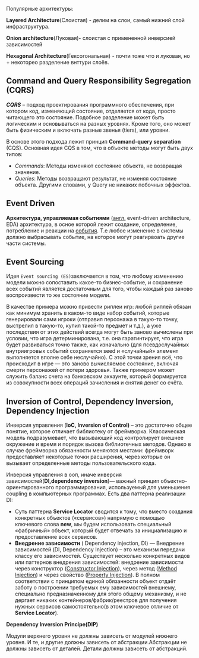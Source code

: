 Популярные архитектуры:

**Layered Architecture**(Слоистая) - делим на слои, самый нижний слой инфраструктура.

**Onion architecture**(Луковая)- слоистая с примененной инверсией зависимостей

**Hexagonal Architecture**(Гексогональная) - почти тоже что и луковая, но + некоторео разделение внттури слоёв.



## Command and Query Responsibility Segregation (CQRS)

***CQRS*** – подход проектирования программного обеспечения, при котором код, изменяющий состояние, отделяется от кода, просто читающего это состояние. Подобное разделение может быть логическим и основываться на разных уровнях. Кроме того, оно может быть физическим и включать разные звенья (tiers), или уровни.

В основе этого подхода лежит принцип **Command-query separation** (CQS). Основная идея CQS в том, что в объекте методы могут быть двух типов:

- *Commands*: Методы изменяют состояние объекта, не возвращая значение.
- *Queries*: Методы возвращают результат, не изменяя состояние объекта. Другими словами, у Query не никаких побочных эффектов.

## Event Driven

**Архитектура, управляемая событиями** ([англ.](https://ru.wikipedia.org/wiki/%D0%90%D0%BD%D0%B3%D0%BB%D0%B8%D0%B9%D1%81%D0%BA%D0%B8%D0%B9_%D1%8F%D0%B7%D1%8B%D0%BA) event-driven architecture, EDA) архитектура, в осное которой лежит создание, определение, потребление и реакции на [события](https://ru.wikipedia.org/wiki/%D0%A1%D0%BE%D0%B1%D1%8B%D1%82%D0%B8%D0%B5_(%D0%BE%D0%B1%D1%8A%D0%B5%D0%BA%D1%82%D0%BD%D0%BE-%D0%BE%D1%80%D0%B8%D0%B5%D0%BD%D1%82%D0%B8%D1%80%D0%BE%D0%B2%D0%B0%D0%BD%D0%BD%D0%BE%D0%B5_%D0%BF%D1%80%D0%BE%D0%B3%D1%80%D0%B0%D0%BC%D0%BC%D0%B8%D1%80%D0%BE%D0%B2%D0%B0%D0%BD%D0%B8%D0%B5)). Т.е любое изменение в системы должно выбрасывать событие, на которое могут реагирвоать другие части системы.

## Event Sourcing

Идея `Event sourcing (ES)`заключается в том, что любому изменению модели можно сопоставить какое-то бизнес-событие, и сохранение всех событий является достаточным для того, чтобы каждый раз заново воспроизвести то же состояние модели.

В качестве примера можно привести риплеи игр: любой риплей обязан как минимум хранить в каком-то виде набор событий, которые генерировали сами игроки (отправил персонажа в такую-то точку, выстрелил в такую-то, купил такой-то предмет и т.д.), а уже последствия от этих действий всегда могут быть заново вычислены при условии, что игра детерминирована, т.е. она гаратинтирует, что игра будет развиваться точно также, как изначально (для псевдослучайных внутриигровых событий сохраняется seed и «случайный» элемент выполняется вполне себе неслучайно). С этой точки зрения всё, что происходит в игре — это заново вычисляемое состояние, включая смерти персонажей от потери здоровья. 
Также примером может служить баланс счета на банковском аккаунте, который формируется из совокупности всех операций зачисления и снятия денег со счёта.

## Inversion of Control, Dependency Inversion, Dependency Injection

Инверсия управления (**IoC, Inversion of Control)** – это достаточно общее понятие, которое отличает библиотеку от фреймворка. Классическая модель подразумевает, что вызывающий код контролирует внешнее окружение и время и порядок вызова библиотечных методов. Однако в случае фреймворка обязанности меняются местами: фреймворк предоставляет некоторые точки расширения, через которые он вызывает определенные методы пользовательского кода. 

Инверсия управления в ооп, иначе инверсия зависимостей(**DI,dependency inversion**)— важный принцип объектно-ориентированного программирования, используемый для уменьшения coupling в компьютерных программах. Есть два паттерна реализации DI:

- Суть паттерна **Service Locator**  сводится к тому, что вместо создания конкретных объектов («сервисов») напрямую с помощью ключевого слова **new**, мы будем использовать специальный «фабричный» объект, который будет отвечать за инициализацию и предоставление всех сервисов.
- **Внедрение зависимости** ( Dependency injection, DI) — Внедрение зависимостей (DI, Dependency Injection) – это механизм передачи классу его зависимостей. Существует несколько конкретных видов или паттернов внедрения зависимостей: внедрение зависимости через конструктор ([Constructor Injection](http://sergeyteplyakov.blogspot.com/2012/12/di-constructor-injection.html)), через метод ([Method Injection](http://sergeyteplyakov.blogspot.com/2013/02/di-method-injection.html)) и через свойство ([Property Injection](http://sergeyteplyakov.blogspot.com/2013/01/di-property-injection.html)). В полном соответствии с принципом единой обязанности объект отдаёт заботу о построении требуемых ему зависимостей внешнему, специально предназначенному для этого общему механизму,  и не дергает никаких контейнеров/фабрик/реестров для получения нужных сервисов самостоятельно(в этом ключевое отличие от **Service Locator**).

**Dependency Inversion Principe(DIP)**

Модули верхнего уровня не должны зависеть от модулей нижнего уровня. И те, и другие должны зависеть от абстракции.Абстракции не должны зависеть от деталей. Детали должны зависеть от абстракций.

